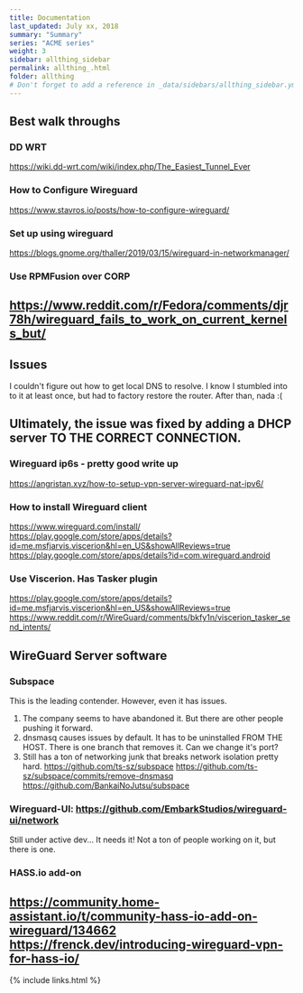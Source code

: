 ```yaml
---
title: Documentation 
last_updated: July xx, 2018
summary: "Summary"
series: "ACME series"
weight: 3
sidebar: allthing_sidebar
permalink: allthing_.html
folder: allthing
# Don't forget to add a reference in _data/sidebars/allthing_sidebar.yml and/or _data/topnav.yml 
---
```

## Best walk throughs
### DD WRT
https://wiki.dd-wrt.com/wiki/index.php/The_Easiest_Tunnel_Ever

### How to Configure Wireguard
https://www.stavros.io/posts/how-to-configure-wireguard/

### Set up using wireguard
https://blogs.gnome.org/thaller/2019/03/15/wireguard-in-networkmanager/

### Use RPMFusion over CORP
https://www.reddit.com/r/Fedora/comments/djr78h/wireguard_fails_to_work_on_current_kernels_but/
---

## Issues
I couldn't figure out how to get local DNS to resolve. I know I stumbled into to it at least once, but had to factory restore the router. After than, nada :(

Ultimately, the issue was fixed by adding a DHCP server TO THE CORRECT CONNECTION.
---


### Wireguard ip6s - pretty good write up
https://angristan.xyz/how-to-setup-vpn-server-wireguard-nat-ipv6/

### How to install Wireguard client
https://www.wireguard.com/install/
https://play.google.com/store/apps/details?id=me.msfjarvis.viscerion&hl=en_US&showAllReviews=true
https://play.google.com/store/apps/details?id=com.wireguard.android

### Use Viscerion. Has Tasker plugin
https://play.google.com/store/apps/details?id=me.msfjarvis.viscerion&hl=en_US&showAllReviews=true
https://www.reddit.com/r/WireGuard/comments/bkfy1n/viscerion_tasker_send_intents/

## WireGuard Server software
### Subspace
This is the leading contender. However, even it has issues. 
1. The company seems to have abandoned it. But there are other people pushing it forward.
2. dnsmasq causes issues by default. It has to be uninstalled FROM THE HOST. There is one branch that removes it. Can we change it's port?
3. Still has a ton of networking junk that breaks network isolation pretty hard. 
https://github.com/ts-sz/subspace
https://github.com/ts-sz/subspace/commits/remove-dnsmasq
https://github.com/BankaiNoJutsu/subspace

### Wireguard-UI: https://github.com/EmbarkStudios/wireguard-ui/network
Still under active dev... It needs it! Not a ton of people working on it, but there is one.

### HASS.io add-on
https://community.home-assistant.io/t/community-hass-io-add-on-wireguard/134662
https://frenck.dev/introducing-wireguard-vpn-for-hass-io/
---
{% include links.html %}
